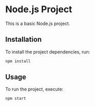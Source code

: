 # Node.js Project

This is a basic Node.js project.

## Installation

To install the project dependencies, run:

```bash
npm install
```

## Usage

To run the project, execute:

```bash
npm start
```
